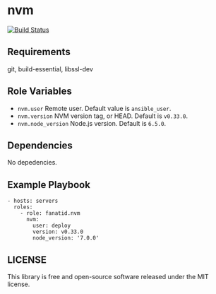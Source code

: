 # nvm

[![Build Status](https://img.shields.io/travis/fanatid/ansible-role-nvm.svg?branch=master&style=flat-square)](https://travis-ci.org/fanatid/ansible-role-nvm)

## Requirements

git, build-essential, libssl-dev

## Role Variables

  - `nvm.user` Remote user. Default value is `ansible_user`.
  - `nvm.version` NVM version tag, or HEAD. Default is `v0.33.0`.
  - `nvm.node_version` Node.js version. Default is `6.5.0`.

## Dependencies

No depedencies.

## Example Playbook

```
- hosts: servers
  roles:
    - role: fanatid.nvm
      nvm:
        user: deploy
        version: v0.33.0
        node_version: '7.0.0'
```

## LICENSE

This library is free and open-source software released under the MIT license.

